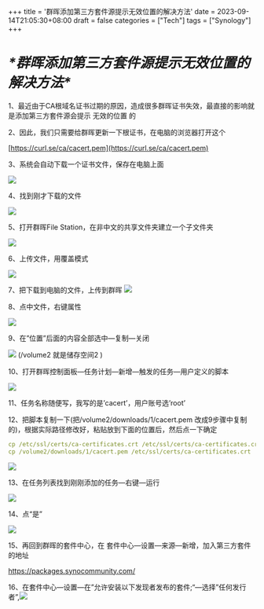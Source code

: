 +++
title = '群晖添加第三方套件源提示无效位置的解决方法'
date = 2023-09-14T21:05:30+08:00
draft = false
categories = ["Tech"]
tags = ["Synology"]
+++

# ***\*群晖添加第三方套件源提示无效位置的解决方法\****

<!--more-->

1、最近由于CA根域名证书过期的原因，造成很多群晖证书失效，最直接的影响就是添加第三方套件源会提示 无效的位置 的

2、因此，我们只需要给群晖更新一下根证书，在电脑的浏览器打开这个

[https://curl.se/ca/cacert.pem](https://curl.se/ca/cacert.pem)

3、系统会自动下载一个证书文件，保存在电脑上面

![](https://wangzhrbuckets.s3.bitiful.net/picture/2023/09/202309272024044.png)

4、找到刚才下载的文件

![](https://wangzhrbuckets.s3.bitiful.net/picture/2023/09/202309272033888.png)

5、打开群晖File Station，在非中文的共享文件夹建立一个子文件夹

![](https://wangzhrbuckets.s3.bitiful.net/picture/2023/09/202309272033766.png)

6、上传文件，用覆盖模式

![](https://wangzhrbuckets.s3.bitiful.net/picture/2023/09/202309272033488.png)

7、把下载到电脑的文件，上传到群晖
![](https://wangzhrbuckets.s3.bitiful.net/picture/2023/09/202309272034157.png)

8、点中文件，右键属性

![](https://wangzhrbuckets.s3.bitiful.net/picture/2023/09/202309272034270.png)

9、在”位置”后面的内容全部选中—复制—关闭

![](https://wangzhrbuckets.s3.bitiful.net/picture/2023/09/202309272035360.png)
(/volume2 就是储存空间2 )

10、打开群晖控制面板—任务计划—新增—触发的任务—用户定义的脚本

![](https://wangzhrbuckets.s3.bitiful.net/picture/2023/09/202309272037440.png)

11、任务名称随便写，我写的是’cacert’，用户账号选’root’

12、把脚本复制一下(把/volume2/downloads/1/cacert.pem 改成9步骤中复制的)，根据实际路径修改好，粘贴放到下面的位置后，然后点一下确定

```yaml
cp /etc/ssl/certs/ca-certificates.crt /etc/ssl/certs/ca-certificates.crt.bak
cp /volume2/downloads/1/cacert.pem /etc/ssl/certs/ca-certificates.crt
```

![](https://wangzhrbuckets.s3.bitiful.net/picture/2023/09/202309272037249.png)

13、在任务列表找到刚刚添加的任务—右键—运行

![](https://wangzhrbuckets.s3.bitiful.net/picture/2023/09/202309272037227.png)

14、点“是”

![](https://wangzhrbuckets.s3.bitiful.net/picture/2023/09/202309272038501.png)

15、再回到群晖的套件中心，在 套件中心—设置—来源—新增，加入第三方套件的地址

https://packages.synocommunity.com/

16、在套件中心—设置—在”允许安装以下发现者发布的套件;“—选择”任何发行者”,![](https://wangzhrbuckets.s3.bitiful.net/picture/2023/09/202309272038466.png)
